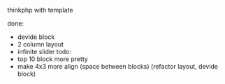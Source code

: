 thinkphp with template

done:
 - devide block
 - 2 column layout
 - infinite slider
todo:
 - top 10 block more pretty
 - make 4x3 more align (space between blocks) (refactor layout, devide block)
